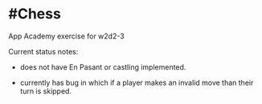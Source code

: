 #Chess
========

App Academy exercise for w2d2-3

Current status notes: 

+ does not have En Pasant or castling implemented.

+ currently has bug in which if a player makes an invalid move than their turn is skipped. 